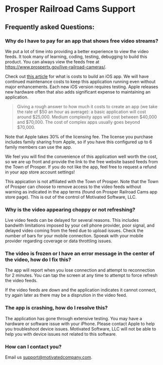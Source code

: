 # Prosper Railroad Cams Support

## Frequently asked Questions:

### Why do I have to pay for an app that shows free video streams?
We put a lot of time into providing a better experience to view the video feeds. It took many of learning, coding, testing, debugging to build this product. You can always view the feeds free at https://www.prospertx.gov/live-railroad-cameras/.

Check out [this article](https://www.cleveroad.com/blog/how-much-does-it-cost-to-create-an-app) for what is costs to build an iOS app. We will have continued maintenance costs to keep this application running even without major enhancements. Each new iOS version requires testing. Apple releases new hardware often that also adds significant expense to maintaining an application.

> Giving a rough answer to how much it costs to create an app (we take the rate of $50 an hour as average): a basic application will cost around $25,000. Medium complexity apps will cost between $40,000 and $70,000. The cost of complex apps usually goes beyond $70,000.

Note that Apple takes 30% of the licensing fee. The license you purchase includes family sharing from Apple, so if you have this configured up to 6 family members can use the app.

We feel you will find the convenience of this application well worth the cost, so we are up front and provide the link to the free website based feeds from the Town of Prosper. If you do not like the app, feel free to request a refund in your app store account settings!

This appication is not affiliated with the Town of Prosper. Note that the Town of Prosper can choose to remove access to the video feeds without warning as indicated in the app terms (found on Prosper Railroad Cams app store page). This is out of the control of Motivated Software, LLC.

### Why is the video appearing choppy or not refreshing?
Live video feeds can be delayed for several reasons. This includes bandwith limitations imposed by your cell phone provider, poor signal, and delayed video coming from the feed due to upload issues. Check the number of bars for your mobile connection. Spoeak with your mobile provider regarding coverage or data throttling issues.

### The video is frozen or I have an error message in the center of the video, how do I fix this?
The app will report when you lose connection and attempt to reconnection for 2 minutes. You can tap the screen at any time to attempt to force refresh the video feeds.

If the video feeds are down and the application indicates it cannot connect, try again later as there may be a disprution in the video feed.

### The app is crashing, how do I resolve this?
The application has gone through extensive testing. You may have a hardware or software issue with your iPhone. Please contact Apple to help you troubleshoot device issues. Motivated Software, LLC will not be able to help you with device issues not related to this software.


### How can I contact you?
Email us [support@motivatedcompany.com](mailto:support@motivatedcompany.com).
